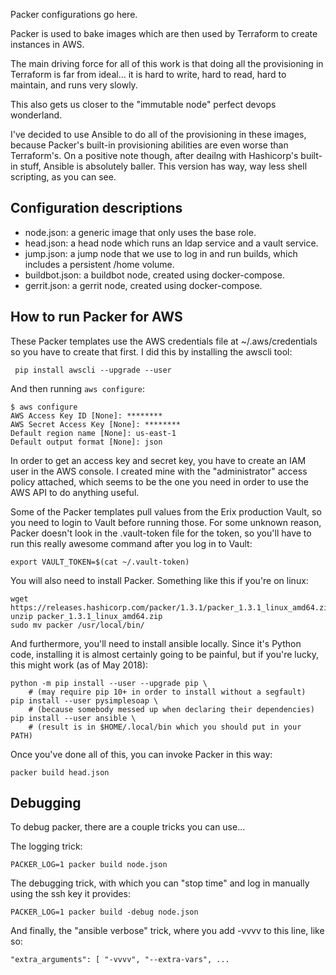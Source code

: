 Packer configurations go here.

Packer is used to bake images which are then used by Terraform to create
instances in AWS.

The main driving force for all of this work is that doing all the provisioning
in Terraform is far from ideal... it is hard to write, hard to read, hard to
maintain, and runs very slowly.

This also gets us closer to the "immutable node" perfect devops wonderland.

I've decided to use Ansible to do all of the provisioning in these images,
because Packer's built-in provisioning abilities are even worse than
Terraform's. On a positive note though, after deailng with Hashicorp's built-in
stuff, Ansible is absolutely baller. This version has way, way less shell
scripting, as you can see.

Configuration descriptions
--------------------------

- node.json: a generic image that only uses the base role.
- head.json: a head node which runs an ldap service and a vault service.
- jump.json: a jump node that we use to log in and run builds, which includes a
  persistent /home volume.
- buildbot.json: a buildbot node, created using docker-compose.
- gerrit.json: a gerrit node, created using docker-compose.

How to run Packer for AWS
-------------------------

These Packer templates use the AWS credentials file at ~/.aws/credentials so
you have to create that first. I did this by installing the awscli tool:

     pip install awscli --upgrade --user

And then running `aws configure`:

    $ aws configure
    AWS Access Key ID [None]: ********
    AWS Secret Access Key [None]: ********
    Default region name [None]: us-east-1
    Default output format [None]: json

In order to get an access key and secret key, you have to create an IAM user in
the AWS console. I created mine with the "administrator" access policy
attached, which seems to be the one you need in order to use the AWS API to do
anything useful.

Some of the Packer templates pull values from the Erix production Vault, so you
need to login to Vault before running those. For some unknown reason, Packer
doesn't look in the .vault-token file for the token, so you'll have to run this
really awesome command after you log in to Vault:

    export VAULT_TOKEN=$(cat ~/.vault-token)

You will also need to install Packer. Something like this if you're on linux:

    wget https://releases.hashicorp.com/packer/1.3.1/packer_1.3.1_linux_amd64.zip
    unzip packer_1.3.1_linux_amd64.zip
    sudo mv packer /usr/local/bin/

And furthermore, you'll need to install ansible locally. Since it's Python
code, installing it is almost certainly going to be painful, but if you're
lucky, this might work (as of May 2018):

    python -m pip install --user --upgrade pip \
        # (may require pip 10+ in order to install without a segfault)
    pip install --user pysimplesoap \
        # (because somebody messed up when declaring their dependencies)
    pip install --user ansible \
        # (result is in $HOME/.local/bin which you should put in your PATH)

Once you've done all of this, you can invoke Packer in this way:

    packer build head.json

Debugging
---------

To debug packer, there are a couple tricks you can use...

The logging trick:

    PACKER_LOG=1 packer build node.json

The debugging trick, with which you can "stop time" and log in manually using the ssh key it provides:

    PACKER_LOG=1 packer build -debug node.json

And finally, the "ansible verbose" trick, where you add -vvvv to this line, like so:

    "extra_arguments": [ "-vvvv", "--extra-vars", ...
